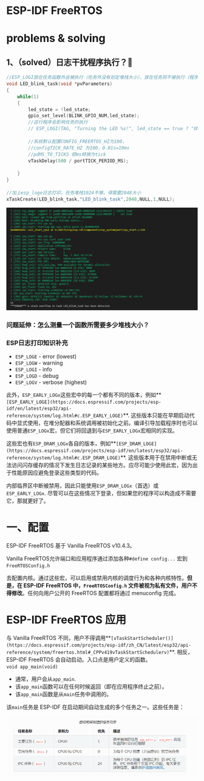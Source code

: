 # ESP-IDF FreeRTOS

# problems & solving

## 1、（solved）日志干扰程序执行？🧐

```c
//ESP_LOGI放在任务函数外会被执行（任务外没有划定堆栈大小），放在任务则不被执行（程序跑飞）。已解决，任务堆栈溢出。
void LED_blink_task(void *pvParameters)
{
    while(1)
    {
        led_state = !led_state;
        gpio_set_level(BLINK_GPIO_NUM,led_state);
        //这行程序会影响任务的执行
        // ESP_LOGI(TAG, "Turning the LED %s!", led_state == true ? "ON" : "OFF");
        
        //系统默认配置CONFIG_FREERTOS_HZ为100，
        //configTICK_RATE_HZ 为100，0.01s=10ms
        //pdMS_TO_TICKS 把ms转换为tick
        vTaskDelay(500 / portTICK_PERIOD_MS);

    }  
}

//加上esp_loge日志打印，任务堆栈1024不够，得需要2048大小
xTaskCreate(LED_blink_task,"LED_blink_task",2048,NULL,1,NULL);
```

![Untitled](ESP-IDF%20FreeRTOS%20f88f23fb158042b194fdb6282dbf323d/Untitled.png)

### 问题延伸：怎么测量一个函数所需要多少堆栈大小？

### ESP日志打印知识补充

- `ESP_LOGE` - error (lowest)
- `ESP_LOGW` - warning
- `ESP_LOGI` - info
- `ESP_LOGD` - debug
- `ESP_LOGV` - verbose (highest)

此外，`ESP_EARLY_LOGx`这些宏中的每一个都有不同的版本，例如**`[ESP_EARLY_LOGE](https://docs.espressif.com/projects/esp-idf/en/latest/esp32/api-reference/system/log.html#c.ESP_EARLY_LOGE)`**. 这些版本只能在早期启动代码中显式使用，在堆分配器和系统调用被初始化之前。编译引导加载程序时也可以使用普通`ESP_LOGx`宏，但它们将回退到与`ESP_EARLY_LOGx`宏相同的实现。

这些宏也有`ESP_DRAM_LOGx`各自的版本，例如**`[ESP_DRAM_LOGE](https://docs.espressif.com/projects/esp-idf/en/latest/esp32/api-reference/system/log.html#c.ESP_DRAM_LOGE)`**. 这些版本用于在禁用中断或无法访问闪存缓存的情况下发生日志记录的某些地方。应尽可能少使用此宏，因为出于性能原因应避免登录这些类型的代码。

内部临界区中断被禁用，因此只能使用`ESP_DRAM_LOGx`（首选）或`ESP_EARLY_LOGx`. 尽管可以在这些情况下登录，但如果您的程序可以构造成不需要它，那就更好了。

# 一、配置

ESP-IDF FreeRTOS 基于 Vanilla FreeRTOS v10.4.3。

Vanilla FreeRTOS允许端口和应用程序通过添加各种`#define config...`
宏到`FreeRTOSConfig.h`

去配置内核。通过这些宏，可以启用或禁用内核的调度行为和各种内核特性。**但是，在 ESP-IDF FreeRTOS 中，``FreeRTOSConfig.h`` 文件被视为私有文件，用户不得修改**。任何向用户公开的 FreeRTOS 配置都将通过 menuconfig 完成。

# ****ESP-IDF FreeRTOS 应用****

与 Vanilla FreeRTOS 不同，用户不得调用**`[vTaskStartScheduler()](https://docs.espressif.com/projects/esp-idf/zh_CN/latest/esp32/api-reference/system/freertos.html#_CPPv419vTaskStartSchedulerv)`**. 相反，ESP-IDF FreeRTOS 会自动启动。入口点是用户定义的函数。`void app_main(void)`

- 通常，用户会从`app_main`.
- 该`app_main`函数可以在任何时候返回（即在应用程序终止之前）。
- 该`app_main`函数是从`main`任务中调用的。

该`main`任务是 ESP-IDF 在启动期间自动生成的多个任务之一。这些任务是：

![Untitled](ESP-IDF%20FreeRTOS%20f88f23fb158042b194fdb6282dbf323d/Untitled%201.png)